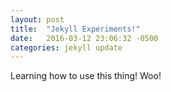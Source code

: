 ```yaml
---
layout: post
title:  "Jekyll Experiments!"
date:   2016-03-12 23:06:32 -0500
categories: jekyll update
---
```


Learning how to use this thing! Woo!